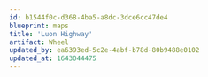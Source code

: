 ```yaml
---
id: b1544f0c-d368-4ba5-a8dc-3dce6cc47de4
blueprint: maps
title: 'Luon Highway'
artifact: Wheel
updated_by: ea6393ed-5c2e-4abf-b78d-80b9488e0102
updated_at: 1643044475
---
```

